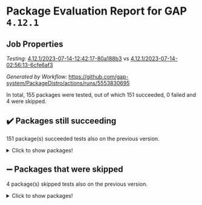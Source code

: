 # Package Evaluation Report for GAP `4.12.1`

## Job Properties

*Testing:* [4.12.1/2023-07-14-12:42:17-80a188b3](https://github.com/gap-system/PackageDistro/blob/data/reports/4.12.1/2023-07-14-12:42:17-80a188b3) vs [4.12.1/2023-07-14-02:56:13-6cfe6af3](https://github.com/gap-system/PackageDistro/blob/data/reports/4.12.1/2023-07-14-02:56:13-6cfe6af3)

*Generated by Workflow:* https://github.com/gap-system/PackageDistro/actions/runs/5553830695

In total, 155 packages were tested, out of which 151 succeeded, 0 failed and 4 were skipped.

## :heavy_check_mark: Packages still succeeding

151 package(s) succeeded tests also on the previous version.
<details><summary>Click to show packages!</summary>

- 4ti2interface 2023.02-04 [(success)](https://github.com/gap-system/PackageDistro/actions/runs/5553830695/jobs/10143150595)
- ace 5.6.2 [(success)](https://github.com/gap-system/PackageDistro/actions/runs/5553830695/jobs/10143150780)
- aclib 1.3.2 [(success)](https://github.com/gap-system/PackageDistro/actions/runs/5553830695/jobs/10143150924)
- agt 0.3.1 [(success)](https://github.com/gap-system/PackageDistro/actions/runs/5553830695/jobs/10143151041)
- alnuth 3.2.1 [(success)](https://github.com/gap-system/PackageDistro/actions/runs/5553830695/jobs/10143151195)
- anupq 3.3.0 [(success)](https://github.com/gap-system/PackageDistro/actions/runs/5553830695/jobs/10143151340)
- atlasrep 2.1.6 [(success)](https://github.com/gap-system/PackageDistro/actions/runs/5553830695/jobs/10143151471)
- autodoc 2023.06.19 [(success)](https://github.com/gap-system/PackageDistro/actions/runs/5553830695/jobs/10143151585)
- automata 1.15 [(success)](https://github.com/gap-system/PackageDistro/actions/runs/5553830695/jobs/10143151714)
- automgrp 1.3.2 [(success)](https://github.com/gap-system/PackageDistro/actions/runs/5553830695/jobs/10143151855)
- autpgrp 1.11 [(success)](https://github.com/gap-system/PackageDistro/actions/runs/5553830695/jobs/10143151994)
- cap 2023.07-06 [(success)](https://github.com/gap-system/PackageDistro/actions/runs/5553830695/jobs/10143152122)
- caratinterface 2.3.5 [(success)](https://github.com/gap-system/PackageDistro/actions/runs/5553830695/jobs/10143152239)
- cddinterface 2022.11.01 [(success)](https://github.com/gap-system/PackageDistro/actions/runs/5553830695/jobs/10143152373)
- circle 1.6.6 [(success)](https://github.com/gap-system/PackageDistro/actions/runs/5553830695/jobs/10143152517)
- classicpres 1.22 [(success)](https://github.com/gap-system/PackageDistro/actions/runs/5553830695/jobs/10143152687)
- cohomolo 1.6.11 [(success)](https://github.com/gap-system/PackageDistro/actions/runs/5553830695/jobs/10143152838)
- congruence 1.2.5 [(success)](https://github.com/gap-system/PackageDistro/actions/runs/5553830695/jobs/10143152987)
- corelg 1.56 [(success)](https://github.com/gap-system/PackageDistro/actions/runs/5553830695/jobs/10143153149)
- crime 1.6 [(success)](https://github.com/gap-system/PackageDistro/actions/runs/5553830695/jobs/10143153301)
- crisp 1.4.6 [(success)](https://github.com/gap-system/PackageDistro/actions/runs/5553830695/jobs/10143153432)
- crypting 0.10.4 [(success)](https://github.com/gap-system/PackageDistro/actions/runs/5553830695/jobs/10143153569)
- cryst 4.1.26 [(success)](https://github.com/gap-system/PackageDistro/actions/runs/5553830695/jobs/10143153727)
- crystcat 1.1.10 [(success)](https://github.com/gap-system/PackageDistro/actions/runs/5553830695/jobs/10143153866)
- ctbllib 1.3.6 [(success)](https://github.com/gap-system/PackageDistro/actions/runs/5553830695/jobs/10143154021)
- cubefree 1.19 [(success)](https://github.com/gap-system/PackageDistro/actions/runs/5553830695/jobs/10143154133)
- curlinterface 2.3.2 [(success)](https://github.com/gap-system/PackageDistro/actions/runs/5553830695/jobs/10143154258)
- cvec 2.8.1 [(success)](https://github.com/gap-system/PackageDistro/actions/runs/5553830695/jobs/10143154348)
- datastructures 0.3.0 [(success)](https://github.com/gap-system/PackageDistro/actions/runs/5553830695/jobs/10143154517)
- deepthought 1.0.6 [(success)](https://github.com/gap-system/PackageDistro/actions/runs/5553830695/jobs/10143154641)
- design 1.8 [(success)](https://github.com/gap-system/PackageDistro/actions/runs/5553830695/jobs/10143154793)
- difsets 2.3.1 [(success)](https://github.com/gap-system/PackageDistro/actions/runs/5553830695/jobs/10143154964)
- digraphs 1.6.2 [(success)](https://github.com/gap-system/PackageDistro/actions/runs/5553830695/jobs/10143155109)
- edim 1.3.7 [(success)](https://github.com/gap-system/PackageDistro/actions/runs/5553830695/jobs/10143155253)
- example 4.3.4 [(success)](https://github.com/gap-system/PackageDistro/actions/runs/5553830695/jobs/10143155399)
- examplesforhomalg 2023.02-04 [(success)](https://github.com/gap-system/PackageDistro/actions/runs/5553830695/jobs/10143155560)
- factint 1.6.3 [(success)](https://github.com/gap-system/PackageDistro/actions/runs/5553830695/jobs/10143155688)
- ferret 1.0.9 [(success)](https://github.com/gap-system/PackageDistro/actions/runs/5553830695/jobs/10143155827)
- fga 1.5.0 [(success)](https://github.com/gap-system/PackageDistro/actions/runs/5553830695/jobs/10143155939)
- fining 1.5.5 [(success)](https://github.com/gap-system/PackageDistro/actions/runs/5553830695/jobs/10143156060)
- float 1.0.3 [(success)](https://github.com/gap-system/PackageDistro/actions/runs/5553830695/jobs/10143156217)
- format 1.4.3 [(success)](https://github.com/gap-system/PackageDistro/actions/runs/5553830695/jobs/10143156362)
- forms 1.2.9 [(success)](https://github.com/gap-system/PackageDistro/actions/runs/5553830695/jobs/10143156512)
- fplsa 1.2.6 [(success)](https://github.com/gap-system/PackageDistro/actions/runs/5553830695/jobs/10143156647)
- fr 2.4.12 [(success)](https://github.com/gap-system/PackageDistro/actions/runs/5553830695/jobs/10143156780)
- francy 2.0.3 [(success)](https://github.com/gap-system/PackageDistro/actions/runs/5553830695/jobs/10143156908)
- fwtree 1.3 [(success)](https://github.com/gap-system/PackageDistro/actions/runs/5553830695/jobs/10143157065)
- gapdoc 1.6.6 [(success)](https://github.com/gap-system/PackageDistro/actions/runs/5553830695/jobs/10143157186)
- gauss 2023.02-04 [(success)](https://github.com/gap-system/PackageDistro/actions/runs/5553830695/jobs/10143157337)
- gaussforhomalg 2023.02-04 [(success)](https://github.com/gap-system/PackageDistro/actions/runs/5553830695/jobs/10143157495)
- gbnp 1.0.5 [(success)](https://github.com/gap-system/PackageDistro/actions/runs/5553830695/jobs/10143157638)
- generalizedmorphismsforcap 2023.03-01 [(success)](https://github.com/gap-system/PackageDistro/actions/runs/5553830695/jobs/10143157804)
- genss 1.6.8 [(success)](https://github.com/gap-system/PackageDistro/actions/runs/5553830695/jobs/10143157950)
- gradedmodules 2023.02-04 [(success)](https://github.com/gap-system/PackageDistro/actions/runs/5553830695/jobs/10143158096)
- gradedringforhomalg 2023.02-04 [(success)](https://github.com/gap-system/PackageDistro/actions/runs/5553830695/jobs/10143158232)
- grape 4.9.0 [(success)](https://github.com/gap-system/PackageDistro/actions/runs/5553830695/jobs/10143158389)
- groupoids 1.73 [(success)](https://github.com/gap-system/PackageDistro/actions/runs/5553830695/jobs/10143158534)
- grpconst 2.6.4 [(success)](https://github.com/gap-system/PackageDistro/actions/runs/5553830695/jobs/10143158697)
- guarana 0.96.3 [(success)](https://github.com/gap-system/PackageDistro/actions/runs/5553830695/jobs/10143158901)
- guava 3.18 [(success)](https://github.com/gap-system/PackageDistro/actions/runs/5553830695/jobs/10143159051)
- hap 1.56 [(success)](https://github.com/gap-system/PackageDistro/actions/runs/5553830695/jobs/10143159224)
- hapcryst 0.1.15 [(success)](https://github.com/gap-system/PackageDistro/actions/runs/5553830695/jobs/10143159387)
- hecke 1.5.3 [(success)](https://github.com/gap-system/PackageDistro/actions/runs/5553830695/jobs/10143159528)
- help 3.5 [(success)](https://github.com/gap-system/PackageDistro/actions/runs/5553830695/jobs/10143159684)
- homalg 2023.02-05 [(success)](https://github.com/gap-system/PackageDistro/actions/runs/5553830695/jobs/10143159818)
- homalgtocas 2023.02-04 [(success)](https://github.com/gap-system/PackageDistro/actions/runs/5553830695/jobs/10143159951)
- idrel 2.45 [(success)](https://github.com/gap-system/PackageDistro/actions/runs/5553830695/jobs/10143160086)
- images 1.3.1 [(success)](https://github.com/gap-system/PackageDistro/actions/runs/5553830695/jobs/10143160248)
- intpic 0.3.0 [(success)](https://github.com/gap-system/PackageDistro/actions/runs/5553830695/jobs/10143160405)
- io 4.8.1 [(success)](https://github.com/gap-system/PackageDistro/actions/runs/5553830695/jobs/10143160555)
- io_forhomalg 2023.02-04 [(success)](https://github.com/gap-system/PackageDistro/actions/runs/5553830695/jobs/10143160710)
- irredsol 1.4.4 [(success)](https://github.com/gap-system/PackageDistro/actions/runs/5553830695/jobs/10143160826)
- json 2.1.1 [(success)](https://github.com/gap-system/PackageDistro/actions/runs/5553830695/jobs/10143160953)
- jupyterkernel 1.5.0 [(success)](https://github.com/gap-system/PackageDistro/actions/runs/5553830695/jobs/10143161079)
- jupyterviz 1.5.6 [(success)](https://github.com/gap-system/PackageDistro/actions/runs/5553830695/jobs/10143161244)
- kan 1.35 [(success)](https://github.com/gap-system/PackageDistro/actions/runs/5553830695/jobs/10143161372)
- kbmag 1.5.11 [(success)](https://github.com/gap-system/PackageDistro/actions/runs/5553830695/jobs/10143161569)
- laguna 3.9.6 [(success)](https://github.com/gap-system/PackageDistro/actions/runs/5553830695/jobs/10143161708)
- liealgdb 2.2.1 [(success)](https://github.com/gap-system/PackageDistro/actions/runs/5553830695/jobs/10143161866)
- liepring 2.8 [(success)](https://github.com/gap-system/PackageDistro/actions/runs/5553830695/jobs/10143162025)
- liering 2.4.2 [(success)](https://github.com/gap-system/PackageDistro/actions/runs/5553830695/jobs/10143162170)
- linearalgebraforcap 2023.06-02 [(success)](https://github.com/gap-system/PackageDistro/actions/runs/5553830695/jobs/10143162310)
- localizeringforhomalg 2023.02-04 [(success)](https://github.com/gap-system/PackageDistro/actions/runs/5553830695/jobs/10143162454)
- loops 3.4.3 [(success)](https://github.com/gap-system/PackageDistro/actions/runs/5553830695/jobs/10143162609)
- lpres 1.0.3 [(success)](https://github.com/gap-system/PackageDistro/actions/runs/5553830695/jobs/10143162736)
- majoranaalgebras 1.5.1 [(success)](https://github.com/gap-system/PackageDistro/actions/runs/5553830695/jobs/10143162907)
- mapclass 1.4.6 [(success)](https://github.com/gap-system/PackageDistro/actions/runs/5553830695/jobs/10143163036)
- matgrp 0.70 [(success)](https://github.com/gap-system/PackageDistro/actions/runs/5553830695/jobs/10143163160)
- matricesforhomalg 2023.02-04 [(success)](https://github.com/gap-system/PackageDistro/actions/runs/5553830695/jobs/10143163300)
- modisom 2.5.4 [(success)](https://github.com/gap-system/PackageDistro/actions/runs/5553830695/jobs/10143163441)
- modulepresentationsforcap 2023.06-02 [(success)](https://github.com/gap-system/PackageDistro/actions/runs/5553830695/jobs/10143163615)
- modules 2023.02-04 [(success)](https://github.com/gap-system/PackageDistro/actions/runs/5553830695/jobs/10143163761)
- monoidalcategories 2023.05-03 [(success)](https://github.com/gap-system/PackageDistro/actions/runs/5553830695/jobs/10143163943)
- nconvex 2022.09-01 [(success)](https://github.com/gap-system/PackageDistro/actions/runs/5553830695/jobs/10143164072)
- nilmat 1.4.2 [(success)](https://github.com/gap-system/PackageDistro/actions/runs/5553830695/jobs/10143164198)
- nock 1.5 [(success)](https://github.com/gap-system/PackageDistro/actions/runs/5553830695/jobs/10143164350)
- normalizinterface 1.3.6 [(success)](https://github.com/gap-system/PackageDistro/actions/runs/5553830695/jobs/10143164499)
- nq 2.5.10 [(success)](https://github.com/gap-system/PackageDistro/actions/runs/5553830695/jobs/10143164641)
- numericalsgps 1.3.1 [(success)](https://github.com/gap-system/PackageDistro/actions/runs/5553830695/jobs/10143164775)
- openmath 11.5.3 [(success)](https://github.com/gap-system/PackageDistro/actions/runs/5553830695/jobs/10143164907)
- orb 4.9.0 [(success)](https://github.com/gap-system/PackageDistro/actions/runs/5553830695/jobs/10143165028)
- packagemanager 1.4.1 [(success)](https://github.com/gap-system/PackageDistro/actions/runs/5553830695/jobs/10143165166)
- patternclass 2.4.3 [(success)](https://github.com/gap-system/PackageDistro/actions/runs/5553830695/jobs/10143165304)
- permut 2.0.4 [(success)](https://github.com/gap-system/PackageDistro/actions/runs/5553830695/jobs/10143165460)
- polenta 1.3.10 [(success)](https://github.com/gap-system/PackageDistro/actions/runs/5553830695/jobs/10143165622)
- polymaking 0.8.6 [(success)](https://github.com/gap-system/PackageDistro/actions/runs/5553830695/jobs/10143165794)
- primgrp 3.4.4 [(success)](https://github.com/gap-system/PackageDistro/actions/runs/5553830695/jobs/10143165926)
- profiling 2.5.4 [(success)](https://github.com/gap-system/PackageDistro/actions/runs/5553830695/jobs/10143166073)
- qpa 1.34 [(success)](https://github.com/gap-system/PackageDistro/actions/runs/5553830695/jobs/10143166254)
- quagroup 1.8.3 [(success)](https://github.com/gap-system/PackageDistro/actions/runs/5553830695/jobs/10143166389)
- radiroot 2.9 [(success)](https://github.com/gap-system/PackageDistro/actions/runs/5553830695/jobs/10143166510)
- rcwa 4.7.1 [(success)](https://github.com/gap-system/PackageDistro/actions/runs/5553830695/jobs/10143166671)
- rds 1.8 [(success)](https://github.com/gap-system/PackageDistro/actions/runs/5553830695/jobs/10143166819)
- recog 1.4.2 [(success)](https://github.com/gap-system/PackageDistro/actions/runs/5553830695/jobs/10143166969)
- repndecomp 1.3.0 [(success)](https://github.com/gap-system/PackageDistro/actions/runs/5553830695/jobs/10143167193)
- repsn 3.1.1 [(success)](https://github.com/gap-system/PackageDistro/actions/runs/5553830695/jobs/10143167337)
- resclasses 4.7.3 [(success)](https://github.com/gap-system/PackageDistro/actions/runs/5553830695/jobs/10143167489)
- ringsforhomalg 2023.02-05 [(success)](https://github.com/gap-system/PackageDistro/actions/runs/5553830695/jobs/10143167626)
- sco 2023.02-04 [(success)](https://github.com/gap-system/PackageDistro/actions/runs/5553830695/jobs/10143167769)
- scscp 2.4.1 [(success)](https://github.com/gap-system/PackageDistro/actions/runs/5553830695/jobs/10143167899)
- semigroups 5.2.1 [(success)](https://github.com/gap-system/PackageDistro/actions/runs/5553830695/jobs/10143168045)
- sglppow 2.3 [(success)](https://github.com/gap-system/PackageDistro/actions/runs/5553830695/jobs/10143168192)
- sgpviz 0.999.5 [(success)](https://github.com/gap-system/PackageDistro/actions/runs/5553830695/jobs/10143168363)
- simpcomp 2.1.14 [(success)](https://github.com/gap-system/PackageDistro/actions/runs/5553830695/jobs/10143168545)
- singular 2023.02.09 [(success)](https://github.com/gap-system/PackageDistro/actions/runs/5553830695/jobs/10143168684)
- sl2reps 1.1 [(success)](https://github.com/gap-system/PackageDistro/actions/runs/5553830695/jobs/10143168820)
- sla 1.5.3 [(success)](https://github.com/gap-system/PackageDistro/actions/runs/5553830695/jobs/10143168973)
- smallgrp 1.5.3 [(success)](https://github.com/gap-system/PackageDistro/actions/runs/5553830695/jobs/10143169106)
- smallsemi 0.6.13 [(success)](https://github.com/gap-system/PackageDistro/actions/runs/5553830695/jobs/10143169233)
- sonata 2.9.6 [(success)](https://github.com/gap-system/PackageDistro/actions/runs/5553830695/jobs/10143169383)
- sophus 1.27 [(success)](https://github.com/gap-system/PackageDistro/actions/runs/5553830695/jobs/10143169536)
- spinsym 1.5.2 [(success)](https://github.com/gap-system/PackageDistro/actions/runs/5553830695/jobs/10143169672)
- standardff 0.9.4 [(success)](https://github.com/gap-system/PackageDistro/actions/runs/5553830695/jobs/10143169795)
- symbcompcc 1.3.2 [(success)](https://github.com/gap-system/PackageDistro/actions/runs/5553830695/jobs/10143169929)
- thelma 1.3 [(success)](https://github.com/gap-system/PackageDistro/actions/runs/5553830695/jobs/10143170109)
- tomlib 1.2.9 [(success)](https://github.com/gap-system/PackageDistro/actions/runs/5553830695/jobs/10143170278)
- toolsforhomalg 2023.05-01 [(success)](https://github.com/gap-system/PackageDistro/actions/runs/5553830695/jobs/10143170403)
- toric 1.9.5 [(success)](https://github.com/gap-system/PackageDistro/actions/runs/5553830695/jobs/10143170549)
- toricvarieties 2022.07.13 [(success)](https://github.com/gap-system/PackageDistro/actions/runs/5553830695/jobs/10143170769)
- transgrp 3.6.4 [(success)](https://github.com/gap-system/PackageDistro/actions/runs/5553830695/jobs/10143170936)
- ugaly 4.1.3 [(success)](https://github.com/gap-system/PackageDistro/actions/runs/5553830695/jobs/10143171101)
- unipot 1.5 [(success)](https://github.com/gap-system/PackageDistro/actions/runs/5553830695/jobs/10143171268)
- unitlib 4.2.0 [(success)](https://github.com/gap-system/PackageDistro/actions/runs/5553830695/jobs/10143171449)
- utils 0.82 [(success)](https://github.com/gap-system/PackageDistro/actions/runs/5553830695/jobs/10143171611)
- uuid 0.7 [(success)](https://github.com/gap-system/PackageDistro/actions/runs/5553830695/jobs/10143171767)
- walrus 0.9991 [(success)](https://github.com/gap-system/PackageDistro/actions/runs/5553830695/jobs/10143171897)
- wedderga 4.10.4 [(success)](https://github.com/gap-system/PackageDistro/actions/runs/5553830695/jobs/10143172053)
- xmod 2.91 [(success)](https://github.com/gap-system/PackageDistro/actions/runs/5553830695/jobs/10143172215)
- xmodalg 1.23 [(success)](https://github.com/gap-system/PackageDistro/actions/runs/5553830695/jobs/10143172353)
- yangbaxter 0.10.3 [(success)](https://github.com/gap-system/PackageDistro/actions/runs/5553830695/jobs/10143172515)
- zeromqinterface 0.14 [(success)](https://github.com/gap-system/PackageDistro/actions/runs/5553830695/jobs/10143172676)
</details>

## :heavy_minus_sign: Packages that were skipped

4 package(s) skipped tests also on the previous version.
<details><summary>Click to show packages!</summary>

- browse 1.8.21 [(skipped)](https://github.com/gap-system/PackageDistro/actions/runs/5553830695/jobs/10142873167)
- itc 1.5.1 [(skipped)](https://github.com/gap-system/PackageDistro/actions/runs/5553830695/jobs/10142873167)
- polycyclic 2.16 [(skipped)](https://github.com/gap-system/PackageDistro/actions/runs/5553830695/jobs/10142873167)
- xgap 4.31 [(skipped)](https://github.com/gap-system/PackageDistro/actions/runs/5553830695/jobs/10142873167)
</details>

